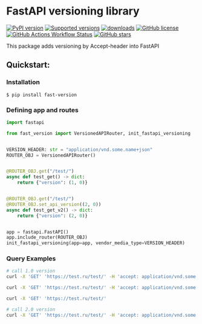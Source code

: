 FastAPI versioning library
==
[![PyPI version](https://badge.fury.io/py/fast-version.svg)](https://pypi.python.org/pypi/fast-version)
[![Supported versions](https://img.shields.io/pypi/pyversions/fast-version.svg)](https://pypi.python.org/pypi/fast-version)
[![downloads](https://img.shields.io/pypi/dm/fast-version.svg)](https://pypistats.org/packages/fast-version)
[![GitHub license](https://img.shields.io/github/license/modern-python/fast-version)](https://github.com/modern-python/fast-version/blob/main/LICENSE)
[![GitHub Actions Workflow Status](https://img.shields.io/github/actions/workflow/status/modern-python/fast-version/python-package.yml)](https://github.com/modern-python/fast-version/actions)
[![GitHub stars](https://img.shields.io/github/stars/modern-python/fast-version)](https://github.com/modern-python/fast-version/stargazers)

This package adds versioning by Accept-header into FastAPI

## Quickstart:

### Installation

```shell
$ pip install fast-version
```

### Defining app and routes
```python
import fastapi

from fast_version import VersionedAPIRouter, init_fastapi_versioning


VERSION_HEADER: str = "application/vnd.some.name+json"
ROUTER_OBJ = VersionedAPIRouter()


@ROUTER_OBJ.get("/test/")
async def test_get() -> dict:
    return {"version": (1, 0)}


@ROUTER_OBJ.get("/test/")
@ROUTER_OBJ.set_api_version((2, 0))
async def test_get_v2() -> dict:
    return {"version": (2, 0)}


app = fastapi.FastAPI()
app.include_router(ROUTER_OBJ)
init_fastapi_versioning(app=app, vendor_media_type=VERSION_HEADER)
```

### Query Examples
```bash
# call 1.0 version
curl -X 'GET' 'https://test.ru/test/' -H 'accept: application/vnd.some.name+json; version=1.0'

curl -X 'GET' 'https://test.ru/test/' -H 'accept: application/vnd.some.name+json'

curl -X 'GET' 'https://test.ru/test/'

# call 2.0 version
curl -X 'GET' 'https://test.ru/test/' -H 'accept: application/vnd.some.name+json; version=2.0'
```

